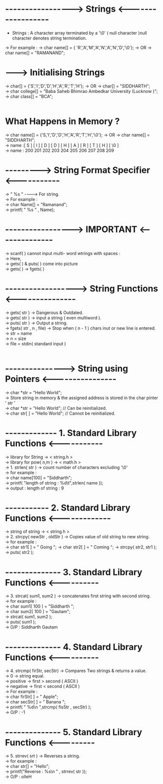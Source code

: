 # ----------------->  Strings <------------------
* Strings : A character array terminated by a '\0' ( null character )null character denotes string termination.

-> For example : 
->             char name[] = { 'R','A','M','A','N','A','N','D','\0'};
->               OR
->             char name[] = "RAMANAND";
<br>

#  ---> Initialising Strings 
-> char[] = {'S','I','D','D','H','A','R','T','H'};
-> OR
-> char[] = "SIDDHARTH";
<br>
-> char college[] = "Baba Saheb Bhimrao Ambedkar University (Lucknow )";
<br>
-> char class[] = "BCA";
<br>
<br>
# What Happens in Memory ?

-> char name[] = {'S,'I','D','D','H','A','R','T','H','\0'};
-> OR
-> char name[] = "SIDDHARTH";
<BR>
-> name :[ S ] [ I ] [ D ] [ D ] [ H ] [ A ] [ R ] [ T ] [ H ] [ \0 ] 
<br>
-> name : 200 201 202 203 204 205 206 207 208 209 </pre>

# --------->  String Format Specifier <-----------
->   " %s " ----> For string.
<br>
-> For example :
<br>
-> char Name[] = "Ramanand";
<br>
-> printf( " %s " , Name);

# -----------------> IMPORTANT <--------------
-> scanf( ) cannot input multi- word wtrings with spaces : 
<br>
-> Here, 
<br>
-> gets( ) & puts( ) come into picture
<br>
-> gets( ) -> fgets( )
<br>

# ------------------> String Functions <---------------
-> gets( str ) -> Dangerous & Outdated.
<br>
-> gets( str ) -> input a string ( even multiword ).
<br>
-> puts( str ) -> Output a string.
<br>
-> fgets( str , n , file) -> Stop when ( n - 1 ) chars inut or new line is entered.
<br>
-> str = name
<br>
-> n = size
<br>
-> file = stdin( standard input )
<br>
<br>

# ---------------> String using Pointers <----------------
-> char *str = "Hello World";
<br>
-> Store string in memory & the assigned address is stored in the char pinter  ' str '
<br>
-> char *str = "Hello World"; // Can be reinitialized.
<br>
-> char str[ ] = "Hello World"; // Cannot be reinitialized.
<br>


#  ------------- 1. Standard Library Functions <-----------
-> library for String -> < string.h >
<br>
-> library for pow( n,m ) -> < math.h >
<br>
->  1. strlen( str ) -> count number of characters excluding '\0'
<br>
-> for example : 
<br>
-> char name[100] = "Siddharth";
<br>
-> printf( "length of string : %d\t",strlen( name ));
<br>
-> output : length of string : 9
<br>


# ----------- 2. Standard Library Functions <-------------
-> string of string -> < string.h > 
<br>
-> 2. strcpy( newStr , oldStr ) -> Copies value of old string to new string.
<br>
-> for example : 
<br>
-> char str1[ ] = " Going ";
-> char str2[ ] = " Coming ";
-> strcpy( str2, str1 );
-> puts( str2 );
<br>

# -------------- 3. Standard Library Functions <----------
-> 3. strcat( sum1, sum2 ) -> concatenates first string with second string.
<br>
-> for example :
<br>
-> char sum1[ 100 ] = "Siddharth ";
<br>
-> char sum2[ 100 ] = "Gautam";
<br>
-> strcat( sum1, sum2 );
<br>
-> puts( sum1 );
<br>
-> O/P : Siddharth Gautam
<br>

# -------------- 4. Standard Library Functions <----------
-> 4. strcmp( firStr, secStr) -> Compares Two strings & returns a value.
<br>
-> 0 -> string equal.
<br>
-> positive -> first > second ( ASCII )
<br>
-> negative -> first < second ( ASCII )
<br>
->  For example :
<br>
-> char firStr[ ] = " Apple";
<br>
-> char secStr[ ] = " Banana ";
<br>
-> printf( " %d\n ",strcmp( fisStr , secStr) );
<br>
-> O/P : -1
<br>

# -------------- 5. Standard Library Functions <---------
-> 5. strrev( srt ) -> Reverses a string.
<br>
-> for example :
<br>
-> char str[] = "Hello";
<br>
-> printf("Reverse : %s\n " , strrev( str ));
<br>
-> O/P : olleH











